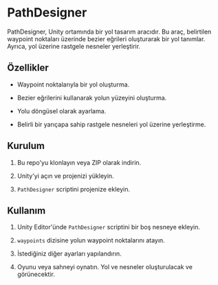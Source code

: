 # PathDesigner

PathDesigner, Unity ortamında bir yol tasarım aracıdır. Bu araç, belirtilen waypoint noktaları üzerinde bezier eğrileri oluşturarak bir yol tanımlar. Ayrıca, yol üzerine rastgele nesneler yerleştirir.

## Özellikler

- Waypoint noktalarıyla bir yol oluşturma.
  
- Bezier eğrilerini kullanarak yolun yüzeyini oluşturma.
  
- Yolu döngüsel olarak ayarlama.
  
- Belirli bir yarıçapa sahip rastgele nesneleri yol üzerine yerleştirme.


## Kurulum

1. Bu repo'yu klonlayın veya ZIP olarak indirin.
   
2. Unity'yi açın ve projenizi yükleyin.
   
3. `PathDesigner` scriptini projenize ekleyin.

## Kullanım

1. Unity Editor'ünde `PathDesigner` scriptini bir boş nesneye ekleyin.
   
2. `waypoints` dizisine yolun waypoint noktalarını atayın.
   
3. İstediğiniz diğer ayarları yapılandırın.
   
4. Oyunu veya sahneyi oynatın. Yol ve nesneler oluşturulacak ve görünecektir.
